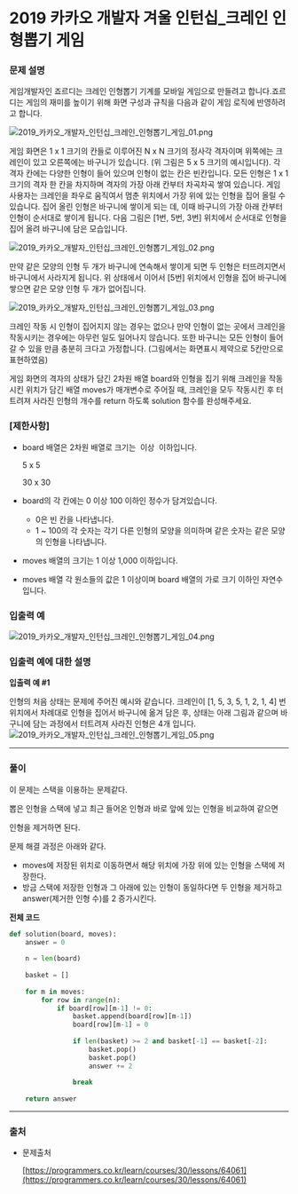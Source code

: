 # 2019 카카오 개발자 겨울 인턴십_크레인 인형뽑기 게임

### **문제 설명**

게임개발자인 죠르디는 크레인 인형뽑기 기계를 모바일 게임으로 만들려고 합니다.죠르디는 게임의 재미를 높이기 위해 화면 구성과 규칙을 다음과 같이 게임 로직에 반영하려고 합니다.

![2019_카카오_개발자_인턴십_크레인_인형뽑기_게임_01.png](./img/2019_카카오_개발자_인턴십_크레인_인형뽑기_게임_01.png)

게임 화면은 1 x 1 크기의 칸들로 이루어진 N x N 크기의 정사각 격자이며 위쪽에는 크레인이 있고 오른쪽에는 바구니가 있습니다. (위 그림은 5 x 5 크기의 예시입니다). 각 격자 칸에는 다양한 인형이 들어 있으며 인형이 없는 칸은 빈칸입니다. 모든 인형은 1 x 1 크기의 격자 한 칸을 차지하며 격자의 가장 아래 칸부터 차곡차곡 쌓여 있습니다. 게임 사용자는 크레인을 좌우로 움직여서 멈춘 위치에서 가장 위에 있는 인형을 집어 올릴 수 있습니다. 집어 올린 인형은 바구니에 쌓이게 되는 데, 이때 바구니의 가장 아래 칸부터 인형이 순서대로 쌓이게 됩니다. 다음 그림은 [1번, 5번, 3번] 위치에서 순서대로 인형을 집어 올려 바구니에 담은 모습입니다.

![2019_카카오_개발자_인턴십_크레인_인형뽑기_게임_02.png](./img/2019_카카오_개발자_인턴십_크레인_인형뽑기_게임_02.png)

만약 같은 모양의 인형 두 개가 바구니에 연속해서 쌓이게 되면 두 인형은 터뜨려지면서 바구니에서 사라지게 됩니다. 위 상태에서 이어서 [5번] 위치에서 인형을 집어 바구니에 쌓으면 같은 모양 인형 두 개가 없어집니다.

![2019_카카오_개발자_인턴십_크레인_인형뽑기_게임_03.png](./img/2019_카카오_개발자_인턴십_크레인_인형뽑기_게임_03.png)

크레인 작동 시 인형이 집어지지 않는 경우는 없으나 만약 인형이 없는 곳에서 크레인을 작동시키는 경우에는 아무런 일도 일어나지 않습니다. 또한 바구니는 모든 인형이 들어갈 수 있을 만큼 충분히 크다고 가정합니다. (그림에서는 화면표시 제약으로 5칸만으로 표현하였음)

게임 화면의 격자의 상태가 담긴 2차원 배열 board와 인형을 집기 위해 크레인을 작동시킨 위치가 담긴 배열 moves가 매개변수로 주어질 때, 크레인을 모두 작동시킨 후 터트려져 사라진 인형의 개수를 return 하도록 solution 함수를 완성해주세요.

### **[제한사항]**

- board 배열은 2차원 배열로 크기는  이상  이하입니다.

    5 x 5

    30 x 30

- board의 각 칸에는 0 이상 100 이하인 정수가 담겨있습니다.
    - 0은 빈 칸을 나타냅니다.
    - 1 ~ 100의 각 숫자는 각기 다른 인형의 모양을 의미하며 같은 숫자는 같은 모양의 인형을 나타냅니다.
- moves 배열의 크기는 1 이상 1,000 이하입니다.
- moves 배열 각 원소들의 값은 1 이상이며 board 배열의 가로 크기 이하인 자연수입니다.

### **입출력 예**
![2019_카카오_개발자_인턴십_크레인_인형뽑기_게임_04.png](./img/2019_카카오_개발자_인턴십_크레인_인형뽑기_게임_04.png)

### **입출력 예에 대한 설명**

**입출력 예 #1**

인형의 처음 상태는 문제에 주어진 예시와 같습니다. 크레인이 [1, 5, 3, 5, 1, 2, 1, 4] 번 위치에서 차례대로 인형을 집어서 바구니에 옮겨 담은 후, 상태는 아래 그림과 같으며 바구니에 담는 과정에서 터트려져 사라진 인형은 4개 입니다.
![2019_카카오_개발자_인턴십_크레인_인형뽑기_게임_05.png](./img/2019_카카오_개발자_인턴십_크레인_인형뽑기_게임_05.png)

---

### 풀이

이 문제는 스택을 이용하는 문제같다.

뽑은 인형을 스택에 넣고 최근 들어온 인형과 바로 앞에 있는 인형을 비교하여 같으면

인형을 제거하면 된다.

문제 해결 과정은 아래와 같다.

- moves에 저장된 위치로 이동하면서 해당 위치에 가장 위에 있는 인형을 스택에 저장한다.
- 방금 스택에 저장한 인형과 그 아래에 있는 인형이 동일하다면 두 인형을 제거하고 answer(제거한 인형 수)를 2 증가시킨다.

**전체 코드**

```python
def solution(board, moves):
    answer = 0
    
    n = len(board)
    
    basket = []
    
    for m in moves:
        for row in range(n):
            if board[row][m-1] != 0:
                basket.append(board[row][m-1])
                board[row][m-1] = 0
                
                if len(basket) >= 2 and basket[-1] == basket[-2]:
                    basket.pop()
                    basket.pop()
                    answer += 2
                    
                break
    
    return answer
```

---

### 출처

- 문제출처

    [https://programmers.co.kr/learn/courses/30/lessons/64061](https://programmers.co.kr/learn/courses/30/lessons/64061)